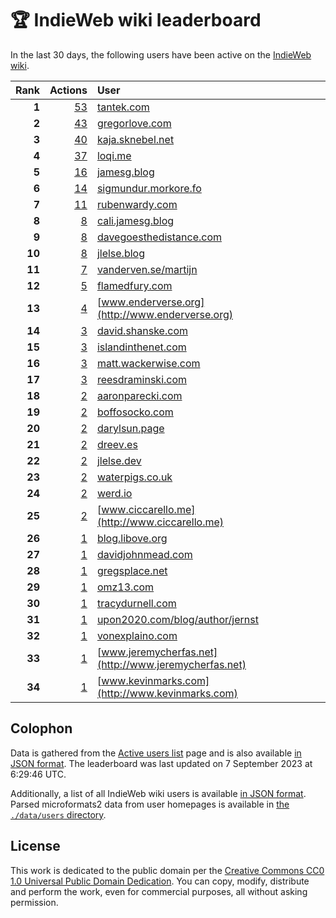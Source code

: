 # 🏆 IndieWeb wiki leaderboard

In the last 30 days, the following users have been active on the [IndieWeb wiki](https://indieweb.org).

| Rank | Actions | User |
|-----:|--------:|:-----|
| **1** | [53](https://indieweb.org/Special:Contributions/Tantek.com) | [tantek.com](http://tantek.com) |
| **2** | [43](https://indieweb.org/Special:Contributions/Gregorlove.com) | [gregorlove.com](http://gregorlove.com) |
| **3** | [40](https://indieweb.org/Special:Contributions/Kaja.sknebel.net) | [kaja.sknebel.net](http://kaja.sknebel.net) |
| **4** | [37](https://indieweb.org/Special:Contributions/Loqi.me) | [loqi.me](http://loqi.me) |
| **5** | [16](https://indieweb.org/Special:Contributions/Jamesg.blog) | [jamesg.blog](http://jamesg.blog) |
| **6** | [14](https://indieweb.org/Special:Contributions/Sigmundur.morkore.fo) | [sigmundur.morkore.fo](http://sigmundur.morkore.fo) |
| **7** | [11](https://indieweb.org/Special:Contributions/Rubenwardy.com) | [rubenwardy.com](http://rubenwardy.com) |
| **8** | [8](https://indieweb.org/Special:Contributions/Cali.jamesg.blog) | [cali.jamesg.blog](http://cali.jamesg.blog) |
| **9** | [8](https://indieweb.org/Special:Contributions/Davegoesthedistance.com) | [davegoesthedistance.com](http://davegoesthedistance.com) |
| **10** | [8](https://indieweb.org/Special:Contributions/Jlelse.blog) | [jlelse.blog](http://jlelse.blog) |
| **11** | [7](https://indieweb.org/Special:Contributions/Vanderven.se_martijn) | [vanderven.se/martijn](http://vanderven.se/martijn) |
| **12** | [5](https://indieweb.org/Special:Contributions/Flamedfury.com) | [flamedfury.com](http://flamedfury.com) |
| **13** | [4](https://indieweb.org/Special:Contributions/Www.enderverse.org) | [www.enderverse.org](http://www.enderverse.org) |
| **14** | [3](https://indieweb.org/Special:Contributions/David.shanske.com) | [david.shanske.com](http://david.shanske.com) |
| **15** | [3](https://indieweb.org/Special:Contributions/Islandinthenet.com) | [islandinthenet.com](http://islandinthenet.com) |
| **16** | [3](https://indieweb.org/Special:Contributions/Matt.wackerwise.com) | [matt.wackerwise.com](http://matt.wackerwise.com) |
| **17** | [3](https://indieweb.org/Special:Contributions/Reesdraminski.com) | [reesdraminski.com](http://reesdraminski.com) |
| **18** | [2](https://indieweb.org/Special:Contributions/Aaronparecki.com) | [aaronparecki.com](http://aaronparecki.com) |
| **19** | [2](https://indieweb.org/Special:Contributions/Boffosocko.com) | [boffosocko.com](http://boffosocko.com) |
| **20** | [2](https://indieweb.org/Special:Contributions/Darylsun.page) | [darylsun.page](http://darylsun.page) |
| **21** | [2](https://indieweb.org/Special:Contributions/Dreev.es) | [dreev.es](http://dreev.es) |
| **22** | [2](https://indieweb.org/Special:Contributions/Jlelse.dev) | [jlelse.dev](http://jlelse.dev) |
| **23** | [2](https://indieweb.org/Special:Contributions/Waterpigs.co.uk) | [waterpigs.co.uk](http://waterpigs.co.uk) |
| **24** | [2](https://indieweb.org/Special:Contributions/Werd.io) | [werd.io](http://werd.io) |
| **25** | [2](https://indieweb.org/Special:Contributions/Www.ciccarello.me) | [www.ciccarello.me](http://www.ciccarello.me) |
| **26** | [1](https://indieweb.org/Special:Contributions/Blog.libove.org) | [blog.libove.org](http://blog.libove.org) |
| **27** | [1](https://indieweb.org/Special:Contributions/Davidjohnmead.com) | [davidjohnmead.com](http://davidjohnmead.com) |
| **28** | [1](https://indieweb.org/Special:Contributions/Gregsplace.net) | [gregsplace.net](http://gregsplace.net) |
| **29** | [1](https://indieweb.org/Special:Contributions/Omz13.com) | [omz13.com](http://omz13.com) |
| **30** | [1](https://indieweb.org/Special:Contributions/Tracydurnell.com) | [tracydurnell.com](http://tracydurnell.com) |
| **31** | [1](https://indieweb.org/Special:Contributions/Upon2020.com_blog_author_jernst) | [upon2020.com/blog/author/jernst](http://upon2020.com/blog/author/jernst) |
| **32** | [1](https://indieweb.org/Special:Contributions/Vonexplaino.com) | [vonexplaino.com](http://vonexplaino.com) |
| **33** | [1](https://indieweb.org/Special:Contributions/Www.jeremycherfas.net) | [www.jeremycherfas.net](http://www.jeremycherfas.net) |
| **34** | [1](https://indieweb.org/Special:Contributions/Www.kevinmarks.com) | [www.kevinmarks.com](http://www.kevinmarks.com) |


## Colophon

Data is gathered from the [Active users list](https://indieweb.org/Special:ActiveUsers) page and is also available [in JSON format](https://github.com/jgarber623/indieweb-wiki-leaderboard/blob/main/data/leaderboard.json). The leaderboard was last updated on 7 September 2023 at 6:29:46 UTC.

Additionally, a list of all IndieWeb wiki users is available [in JSON format](https://github.com/jgarber623/indieweb-wiki-leaderboard/blob/main/data/users.json). Parsed microformats2 data from user homepages is available in [the `./data/users` directory](https://github.com/jgarber623/indieweb-wiki-leaderboard/blob/main/data/users).

## License

This work is dedicated to the public domain per the [Creative Commons CC0 1.0 Universal Public Domain Dedication](https://creativecommons.org/publicdomain/zero/1.0/). You can copy, modify, distribute and perform the work, even for commercial purposes, all without asking permission.
